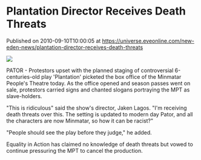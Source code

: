 # Plantation Director Receives Death Threats
Published on 2010-09-10T10:00:05 at https://universe.eveonline.com/new-eden-news/plantation-director-receives-death-threats

![](http://www.eve-mercury.net/images/mercurybanner.png)  
  
PATOR - Protestors upset with the planned staging of controversial 6-centuries-old play 'Plantation' picketed the box office of the Minmatar People's Theatre today. As the office opened and season passes went on sale, protestors carried signs and chanted slogans portraying the MPT as slave-holders. 

"This is ridiculous" said the show's director, Jaken Lagos. "I'm receiving death threats over this. The setting is updated to modern day Pator, and all the characters are now Minmatar, so how it can be racist?"

"People should see the play before they judge," he added.

Equality in Action has claimed no knowledge of death threats but vowed to continue pressuring the MPT to cancel the production.
